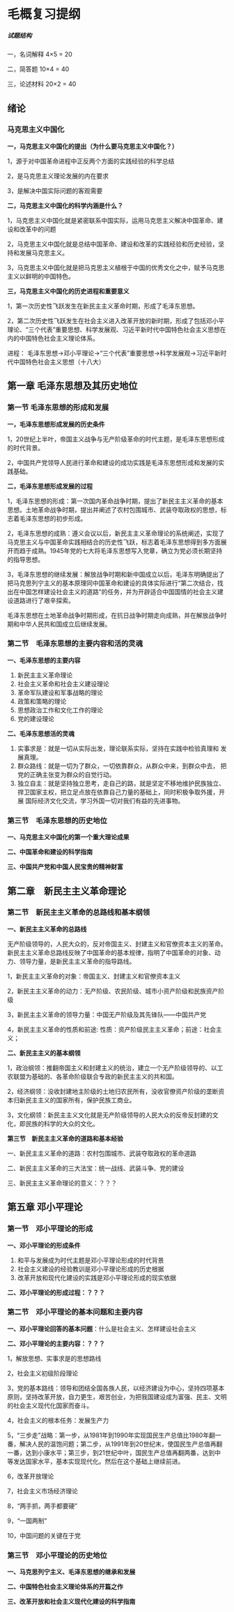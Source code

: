 # 毛概复习提纲 
##### 试题结构
一，名词解释 4×5 = 20

二，简答题 10×4 = 40

三，论述材料 20×2 = 40

## 绪论
### 马克思主义中国化
**一，马克思主义中国化的提出（为什么要马克思主义中国化？）**

1，源于对中国革命进程中正反两个方面的实践经验的科学总结

2，是马克思主义理论发展的内在要求

3，是解决中国实际问题的客观需要


**二，马克思主义中国化的科学内涵是什么？**

1，马克思主义中国化就是紧密联系中国实际，运用马克思主义解决中国革命、建设和改革中的问题

2，马克思主义中国化就是总结中国革命、建设和改革的实践经验和历史经验，坚持和发展马克思主义。

3，马克思主义中国化就是把马克思主义植根于中国的优秀文化之中，赋予马克思主义以鲜明的中国特色。


**三，马克思主义中国化的历史进程和重要意义**

1，第一次历史性飞跃发生在新民主主义革命时期，形成了毛泽东思想。

2，第二次历史性飞跃发生在社会主义进入改革开放的新时期，形成了包括邓小平理论、“三个代表”重要思想、科学发展观、习近平新时代中国特色社会主义思想在内的中国特色社会主义理论体系。

进程：
毛泽东思想->邓小平理论->“三个代表”重要思想->科学发展观->习近平新时代中国特色社会主义思想（十八大）



## 第一章 毛泽东思想及其历史地位
### 第一节 毛泽东思想的形成和发展
**一，毛泽东思想形成发展的历史条件**

1，20世纪上半叶，帝国主义战争与无产阶级革命的时代主题，是毛泽东思想形成的时代背景。

2，中国共产党领导人民进行革命和建设的成功实践是毛泽东思想形成和发展的实践基础。

**二，毛泽东思想形成发展的过程**

1，毛泽东思想的形成：第一次国内革命战争时期，提出了新民主主义革命的基本思想。土地革命战争时期，提出并阐述了农村包围城市、武装夺取政权的思想，标志着毛泽东思想的初步形成。

2，毛泽东思想的成熟：遵义会议以后，新民主主义革命理论的系统阐述，实现了马克思主义与中国革命实践相结合的历史性飞跃，标志着毛泽东思想得到多方面展开而趋于成熟。1945年党的七大将毛泽东思想写入党章，确立为党必须长期坚持的指导思想。

3，毛泽东思想的继续发展：解放战争时期和新中国成立以后，毛泽东明确提出了把马克思列宁主义的基本原理同中国革命和建设的具体实际进行“第二次结合，找出在中国怎样建设社会主义的道路”的任务，并为开辟适合中国国情的社会主义建设道路进行了艰辛探索。

毛泽东思想在土地革命战争时期形成，在抗日战争时期走向成熟，并在解放战争时期和中华人民共和国成立后继续发展。


### 第二节　毛泽东思想的主要内容和活的灵魂
**一、毛泽东思想的主要内容**

1. 新民主主义革命理论
2. 社会主义革命和社会主义建设理论
3. 革命军队建设和军事战略的理论
4. 政策和策略的理论
5. 思想政治工作和文化工作的理论
6. 党的建设理论

**二、毛泽东思想活的灵魂**

1. 实事求是：就是一切从实际出发，理论联系实际，坚持在实践中检验真理和 发展真理。
2. 群众路线：就是一切为了群众，一切依靠群众，从群众中来，到群众中去， 把党的正确主张变为群众的自觉行动。
3. 独立自主：就是坚持独立思考，走自己的路，就是坚定不移地维护民族独立、 捍卫国家主权，把立足点放在依靠自己力量的基础上，同时积极争取外援，开展 国际经济文化交流，学习外国一切对我们有益的先进事物。


### 第三节　毛泽东思想的历史地位
**一、马克思主义中国化的第一个重大理论成果**

**二、中国革命和建设的科学指南**

**三、中国共产党和中国人民宝贵的精神财富**




## 第二章　新民主主义革命理论
### 第二节　新民主主义革命的总路线和基本纲领
**一、新民主主义革命的总路线**
	
无产阶级领导的，人民大众的，反对帝国主义、封建主义和官僚资本主义的革命。新民主主义革命总路线反映了中国革命的基本规律，指明了中国革命的对象、动力、领导力量，是新民主主义革命的指导路线。
	
1，新民主主义革命的对象：帝国主义、封建主义和官僚资本主义

2，新民主主义革命的动力：无产阶级、农民阶级、城市小资产阶级和民族资产阶级

3，新民主主义革命的领导力量：中国无产阶级及其先锋队——中国共产党

4，新民主主义革命的性质和前途: 性质：资产阶级民主主义革命；前途：社会主义；


**二、新民主主义的基本纲领**

1，政治纲领：推翻帝国主义和封建主义的统治，建立一个无产阶级领导的、以工农联盟为基础的、各革命阶级联合专政的新民主主义的共和国。

2，经济纲领：没收封建地主阶级的土地归农民所有，没收官僚资产阶级的垄断资本归新民主主义的国家所有，保护民族工商业。

3，文化纲领：新民主主义文化就是无产阶级领导的人民大众的反帝反封建的文化，即民族的科学的大众的文化。


**第三节　新民主主义革命的道路和基本经验**

一、新民主主义革命的道路：农村包围城市、武装夺取政权的革命道路

二、新民主主义革命的三大法宝：统一战线、武装斗争、党的建设

三、新民主主义革命理论的意义：？？？



## 第五章 邓小平理论
### 第一节　邓小平理论的形成
**一、邓小平理论的形成条件**

1. 和平与发展成为时代主题是邓小平理论形成的时代背景
2. 社会主义建设的经验教训是邓小平理论形成的历史根据
3. 改革开放和现代化建设的实践是邓小平理论形成的现实依据

**二、邓小平理论的形成过程：？？？**


### 第二节　邓小平理论的基本问题和主要内容
**一、邓小平理论回答的基本问题**：什么是社会主义、怎样建设社会主义

**二、邓小平理论的主要内容：？？？**

1，解放思想、实事求是的思想路线

2，社会主义初级阶段理论

3，党的基本路线：领导和团结全国各族人民，以经济建设为中心，坚持四项基本原则，坚持改革开放，自力更生，艰苦创业，为把我国建设成为富强、民主、文明的社会主义现代化国家而奋斗。

4，社会主义的根本任务：发展生产力

5，“三步走”战略：第一步，从1981年到1990年实现国民生产总值比1980年翻一番，解决人民的温饱问题；第二步，从1991年到20世纪末，使国民生产总值再翻一番，达到小康水平；第三步，到21世纪中叶，国民生产总值再翻两番，达到中等发达国家水平，基本实现现代化。然后在这个基础上继续前进。

6，改革开放理论

7，社会主义市场经济理论

8，“两手抓，两手都要硬”

9，“一国两制”

10，中国问题的关键在于党

### 第三节　邓小平理论的历史地位
**一、马克思列宁主义、毛泽东思想的继承和发展**

**二、中国特色社会主义理论体系的开篇之作**

**三、改革开放和社会主义现代化建设的科学指南**













